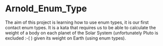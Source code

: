 # Arnold_Enum_Type
The aim of this project is learning how to use enum types, it is our first contact enum types.  It is a kata that requires us to be able to calculate the weight of a body on each planet of the Solar System (unfortunately Pluto is excluded :-( ) given its weight on Earth (using enum types). 
